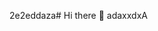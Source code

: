2e2eddaza# Hi there 👋
adaxxdxA
<!--
**1Kla/1Kla** is a ✨ _special_ ✨ repository because its `README.md` (this file) appears on your GitHub profile.

Here are somenbnbn ideas to get you started:

- 🔭 I’m currently working on ...
- 🌱 I’m currently learning ...
- 👯 I’m looking to collaborate on ...
- 🤔 I’m looking for help with ...
- 💬 Ask me about ...
- 📫 How to reach me: ...
- 😄 Pronouns: ...
- ⚡ Fun fact: ...
-->
